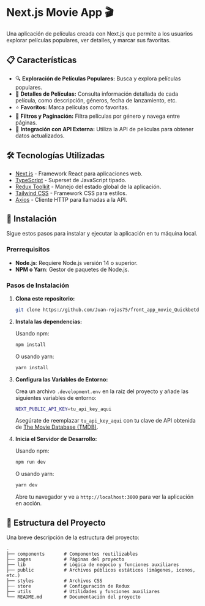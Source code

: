 # Next.js Movie App 🎬

Una aplicación de películas creada con Next.js que permite a los usuarios explorar películas populares, ver detalles, y marcar sus favoritas.

## 📋 Características

- 🔍 **Exploración de Películas Populares:** Busca y explora películas populares.
- 📑 **Detalles de Películas:** Consulta información detallada de cada película, como descripción, géneros, fecha de lanzamiento, etc.
- ⭐ **Favoritos:** Marca películas como favoritas.
- 📄 **Filtros y Paginación:** Filtra películas por género y navega entre páginas.
- 🔧 **Integración con API Externa:** Utiliza la API de películas para obtener datos actualizados.

## 🛠 Tecnologías Utilizadas

- [Next.js](https://nextjs.org/) - Framework React para aplicaciones web.
- [TypeScript](https://www.typescriptlang.org/) - Superset de JavaScript tipado.
- [Redux Toolkit](https://redux-toolkit.js.org/) - Manejo del estado global de la aplicación.
- [Tailwind CSS](https://tailwindcss.com/) - Framework CSS para estilos.
- [Axios](https://axios-http.com/) - Cliente HTTP para llamadas a la API.

## 🚀 Instalación

Sigue estos pasos para instalar y ejecutar la aplicación en tu máquina local.

### Prerrequisitos

- **Node.js**: Requiere Node.js versión 14 o superior.
- **NPM o Yarn**: Gestor de paquetes de Node.js.

### Pasos de Instalación

1. **Clona este repositorio:**

    ```bash
    git clone https://github.com/Juan-rojas75/front_app_movie_Quickbetdmovies
    ```

2. **Instala las dependencias:**

    Usando npm:

    ```bash
    npm install
    ```

    O usando yarn:

    ```bash
    yarn install
    ```

3. **Configura las Variables de Entorno:**

    Crea un archivo `.development.env` en la raíz del proyecto y añade las siguientes variables de entorno:

    ```bash
    NEXT_PUBLIC_API_KEY=tu_api_key_aqui
    ```

    Asegúrate de reemplazar `tu_api_key_aqui` con tu clave de API obtenida de [The Movie Database (TMDB)](https://www.themoviedb.org/documentation/api).

4. **Inicia el Servidor de Desarrollo:**

    Usando npm:

    ```bash
    npm run dev
    ```

    O usando yarn:

    ```bash
    yarn dev
    ```

    Abre tu navegador y ve a `http://localhost:3000` para ver la aplicación en acción.

## 📂 Estructura del Proyecto

Una breve descripción de la estructura del proyecto:

```plaintext
.
├── components       # Componentes reutilizables
├── pages            # Páginas del proyecto
├── lib              # Lógica de negocio y funciones auxiliares
├── public           # Archivos públicos estáticos (imágenes, iconos, etc.)
├── styles           # Archivos CSS
├── store            # Configuración de Redux
├── utils            # Utilidades y funciones auxiliares
└── README.md        # Documentación del proyecto
